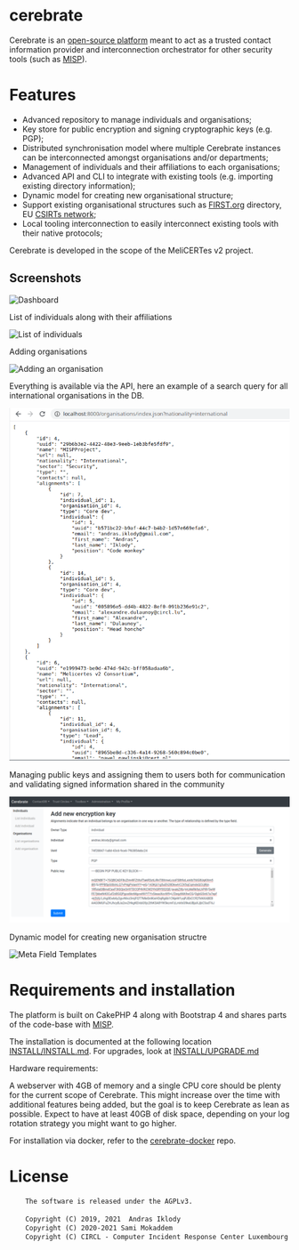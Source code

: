 # cerebrate

Cerebrate is an [open-source platform](https://github.com/cerebrate-project) meant to act as a trusted contact information provider and interconnection orchestrator for other security tools (such as [MISP](https://www.misp-project.org/)).

# Features

- Advanced repository to manage individuals and organisations;
- Key store for public encryption and signing cryptographic keys (e.g. PGP);
- Distributed synchronisation model where multiple Cerebrate instances can be interconnected amongst organisations and/or departments;
- Management of individuals and their affiliations to each organisations;
- Advanced API and CLI to integrate with existing tools (e.g. importing existing directory information);
- Dynamic model for creating new organisational structure;
- Support existing organisational structures such as [FIRST.org](https://www.first.org/) directory, EU [CSIRTs network](https://csirtsnetwork.eu/);
- Local tooling interconnection to easily interconnect existing tools with their native protocols;

Cerebrate is developed in the scope of the MeliCERTes v2 project.

## Screenshots

![Dashboard](https://www.cerebrate-project.org/assets/images/screenshots/Screenshot%20from%202021-10-19%2016-31-56.png)

List of individuals along with their affiliations

![List of individuals](https://www.cerebrate-project.org/assets/images/screenshots/Screenshot%20from%202021-10-19%2016-32-35.png)

Adding organisations

![Adding an organisation](https://www.cerebrate-project.org/assets/images/screenshots/Screenshot%20from%202021-10-19%2016-33-04.png)

Everything is available via the API, here an example of a search query for all international organisations in the DB.

![API query](/documentation/images/orgs_api.png)

Managing public keys and assigning them to users both for communication and validating signed information shared in the community

![Encryption key management](/documentation/images/add_encryption_key.png)

Dynamic model for creating new organisation structre

![Meta Field Templates](https://www.cerebrate-project.org/assets/images/screenshots/Screenshot%20from%202021-10-19%2016-38-21.png)

# Requirements and installation

The platform is built on CakePHP 4 along with Bootstrap 4 and shares parts of the code-base with [MISP](https://www.github.com/MISP).

The installation is documented at the following location [INSTALL/INSTALL.md](INSTALL/INSTALL.md). For upgrades, look at [INSTALL/UPGRADE.md](INSTALL/UPGRADE.md)

Hardware requirements:

A webserver with 4GB of memory and a single CPU core should be plenty for the current scope of Cerebrate. This might increase over the time with additional features being added, but the goal is to keep Cerebrate as lean as possible. Expect to have at least 40GB of disk space, depending on your log rotation strategy you might want to go higher.

For installation via docker, refer to the [cerebrate-docker](https://github.com/cerebrate-project/cerebrate-docker) repo.

# License

~~~~
    The software is released under the AGPLv3.

    Copyright (C) 2019, 2021  Andras Iklody
    Copyright (C) 2020-2021 Sami Mokaddem
    Copyright (C) CIRCL - Computer Incident Response Center Luxembourg
~~~~
